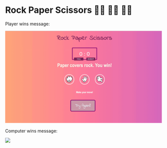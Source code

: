 # Rock Paper Scissors 👊🏼 🖐🏼 ✌🏼

Player wins message:

![](images/rock-paper-scissors.gif)

Computer wins message:

![](images/rock-paper-scissors-robot.gif)